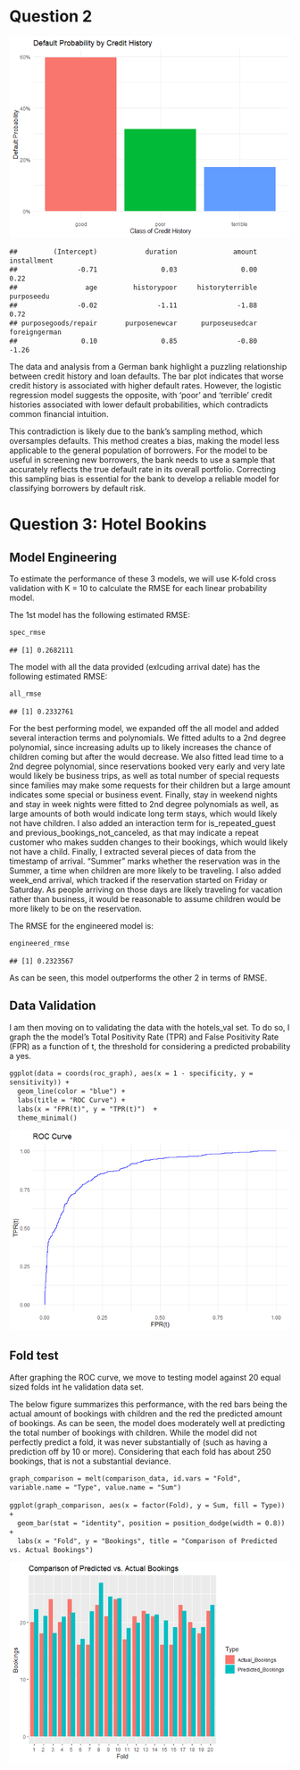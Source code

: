 # Question 2

![](HW_2_Final_files/figure-markdown_strict/unnamed-chunk-3-1.png)

    ##         (Intercept)            duration              amount         installment 
    ##               -0.71                0.03                0.00                0.22 
    ##                 age         historypoor     historyterrible          purposeedu 
    ##               -0.02               -1.11               -1.88                0.72 
    ## purposegoods/repair       purposenewcar      purposeusedcar       foreigngerman 
    ##                0.10                0.85               -0.80               -1.26

The data and analysis from a German bank highlight a puzzling
relationship between credit history and loan defaults. The bar plot
indicates that worse credit history is associated with higher default
rates. However, the logistic regression model suggests the opposite,
with ‘poor’ and ‘terrible’ credit histories associated with lower
default probabilities, which contradicts common financial intuition.

This contradiction is likely due to the bank’s sampling method, which
oversamples defaults. This method creates a bias, making the model less
applicable to the general population of borrowers. For the model to be
useful in screening new borrowers, the bank needs to use a sample that
accurately reflects the true default rate in its overall portfolio.
Correcting this sampling bias is essential for the bank to develop a
reliable model for classifying borrowers by default risk.

# Question 3: Hotel Bookins

## Model Engineering

To estimate the performance of these 3 models, we will use K-fold cross
validation with K = 10 to calculate the RMSE for each linear probability
model.

The 1st model has the following estimated RMSE:

    spec_rmse

    ## [1] 0.2682111

The model with all the data provided (exlcuding arrival date) has the
following estimated RMSE:

    all_rmse

    ## [1] 0.2332761

For the best performing model, we expanded off the all model and added
several interaction terms and polynomials. We fitted adults to a 2nd
degree polynomial, since increasing adults up to likely increases the
chance of children coming but after the would decrease. We also fitted
lead time to a 2nd degree polynomial, since reservations booked very
early and very late would likely be business trips, as well as total
number of special requests since families may make some requests for
their children but a large amount indicates some special or business
event. Finally, stay in weekend nights and stay in week nights were
fitted to 2nd degree polynomials as well, as large amounts of both would
indicate long term stays, which would likely not have children. I also
added an interaction term for is\_repeated\_guest and
previous\_bookings\_not\_canceled, as that may indicate a repeat
customer who makes sudden changes to their bookings, which would likely
not have a child. Finally, I extracted several pieces of data from the
timestamp of arrival. “Summer” marks whether the reservation was in the
Summer, a time when children are more likely to be traveling. I also
added week\_end arrival, which tracked if the reservation started on
Friday or Saturday. As people arriving on those days are likely
traveling for vacation rather than business, it would be reasonable to
assume children would be more likely to be on the reservation.

The RMSE for the engineered model is:

    engineered_rmse

    ## [1] 0.2323567

As can be seen, this model outperforms the other 2 in terms of RMSE.

## Data Validation

I am then moving on to validating the data with the hotels\_val set. To
do so, I graph the the model’s Total Positivity Rate (TPR) and False
Positivity Rate (FPR) as a function of t, the threshold for considering
a predicted probability a yes.

    ggplot(data = coords(roc_graph), aes(x = 1 - specificity, y = sensitivity)) +
      geom_line(color = "blue") +
      labs(title = "ROC Curve") +
      labs(x = "FPR(t)", y = "TPR(t)")  +
      theme_minimal()

![](HW_2_Final_files/figure-markdown_strict/unnamed-chunk-13-1.png)

## Fold test

After graphing the ROC curve, we move to testing model against 20 equal
sized folds int he validation data set.

The below figure summarizes this performance, with the red bars being
the actual amount of bookings with children and the red the predicted
amount of bookings. As can be seen, the model does moderately well at
predicting the total number of bookings with children. While the model
did not perfectly predict a fold, it was never substantially of (such as
having a prediction off by 10 or more). Considering that each fold has
about 250 bookings, that is not a substantial deviance.

    graph_comparison = melt(comparison_data, id.vars = "Fold", variable.name = "Type", value.name = "Sum")

    ggplot(graph_comparison, aes(x = factor(Fold), y = Sum, fill = Type)) +
      geom_bar(stat = "identity", position = position_dodge(width = 0.8)) +
      labs(x = "Fold", y = "Bookings", title = "Comparison of Predicted vs. Actual Bookings") 

![](HW_2_Final_files/figure-markdown_strict/unnamed-chunk-15-1.png)
